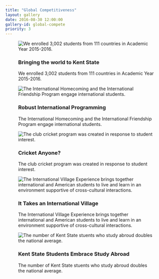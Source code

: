 ```yaml
---
title: "Global Competitiveness"
layout: gallery
date: 2016-08-30 12:00:00
gallery-id: global-compete
priority: 3
---
```


<figure class="gallery__item">
	<img class="gallery__item__image" src="{{ site.url }}/assets/img/gallery/crop/recordenroll.jpg" alt="We enrolled 3,002 students from 111 countries in Academic Year 2015-2016." />
	<figcaption>
		<h3 class="gallery-caption__title">Bringing the world to Kent State</h3>
		<p class="gallery-caption__description">We enrolled 3,002 students from 111 countries in Academic Year 2015-2016.</p>
	</figcaption>
</figure>
<figure class="gallery__item">
	<img class="gallery__item__image" src="{{ site.url }}/assets/img/gallery/crop/homecoming.jpg" alt="The International Homecoming and the International Friendship Program engage international students." />
	<figcaption>
		<h3 class="gallery-caption__title">Robust International Programming</h3>
		<p class="gallery-caption__description">The International Homecoming and the International Friendship Program engage international students.</p>
	</figcaption>
	</figure>
<figure class="gallery__item">
		<img class="gallery__item__image" src="{{ site.url }}/assets/img/gallery/crop/cricket2.jpg" alt="The club cricket program was created in response to student interest." />
		<figcaption>
			<h3 class="gallery-caption__title">Cricket Anyone?</h3>
			<p class="gallery-caption__description">The club cricket program was created in response to student interest.</p>
		</figcaption>
	</figure>
<figure class="gallery__item">
		<img class="gallery__item__image" src="{{ site.url }}/assets/img/gallery/crop/villiage.jpg" alt="The International Village Experience brings together international and American students to live and learn in an environment supportive of cross-cultural interactions." />
		<figcaption>
			<h3 class="gallery-caption__title">It Takes an International Village</h3>
			<p class="gallery-caption__description">The International Village Experience brings together international and American students to live and learn in an environment supportive of cross-cultural interactions.</p>
		</figcaption>
	</figure>
<figure class="gallery__item">
		<img class="gallery__item__image" src="{{ site.url }}/assets/img/gallery/crop/missing.JPG" alt="The number of Kent State stuents who study abroud doubles the national average." />
		<figcaption>
			<h3 class="gallery-caption__title">Kent State Students Embrace Study Abroad</h3>
			<p class="gallery-caption__description">The number of Kent State stuents who study abroud doubles the national average.</p>
		</figcaption>
</figure>
